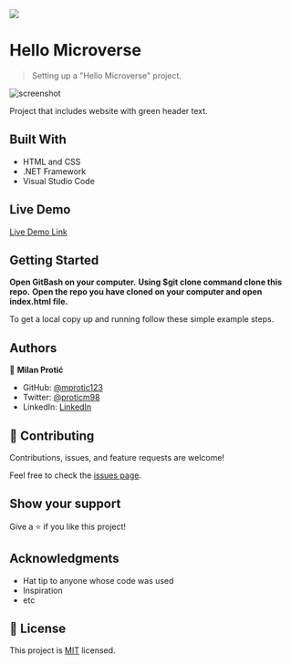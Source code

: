 ![](https://img.shields.io/badge/Microverse-blueviolet)

# Hello Microverse 

> Setting up a "Hello Microverse" project.

![screenshot](https://i.ibb.co/NYkrkJm/Screenshot-2021-07-06-103115.png)

Project that includes website with green header text.

## Built With

- HTML and CSS
- .NET Framework
- Visual Studio Code 

## Live Demo

[Live Demo Link](https://livedemo.com)


## Getting Started

**Open GitBash on your computer.**
**Using $git clone command clone this repo.**
**Open the repo you have cloned on your computer and open index.html file.**


To get a local copy up and running follow these simple example steps.


## Authors

👤 **Milan Protić**

- GitHub: [@mprotic123](https://github.com/mprotic123)
- Twitter: [@proticm98](https://twitter.com/proticm98)
- LinkedIn: [LinkedIn](https://www.linkedin.com/in/milan-proti%C4%87-040364213/)


## 🤝 Contributing

Contributions, issues, and feature requests are welcome!

Feel free to check the [issues page](../../issues/).

## Show your support

Give a ⭐️ if you like this project!

## Acknowledgments

- Hat tip to anyone whose code was used
- Inspiration
- etc

## 📝 License

This project is [MIT](./MIT.md) licensed.
